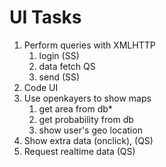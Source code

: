 # UI Tasks

1. Perform queries with XMLHTTP
    1. login (SS)
    2. data fetch QS
    3. send (SS)
2. Code UI
3. Use openkayers to show maps
    1. get area from db*
    2. get probability from db
    3. show user's geo location
4. Show extra data (onclick), (QS)
5. Request realtime data (QS)